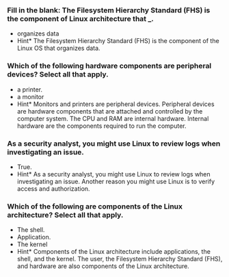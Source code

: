 ### Fill in the blank: The Filesystem Hierarchy Standard (FHS) is the component of Linux architecture that **\_**.

- organizes data
- Hint\* The Filesystem Hierarchy Standard (FHS) is the component of the Linux OS that organizes data.

### Which of the following hardware components are peripheral devices? Select all that apply.

- a printer.
- a monitor
- Hint\* Monitors and printers are peripheral devices. Peripheral devices are hardware components that are attached and controlled by the computer system. The CPU and RAM are internal hardware. Internal hardware are the components required to run the computer.

### As a security analyst, you might use Linux to review logs when investigating an issue.

- True.
- Hint\* As a security analyst, you might use Linux to review logs when investigating an issue. Another reason you might use Linux is to verify access and authorization.

### Which of the following are components of the Linux architecture? Select all that apply.

- The shell.
- Application.
- The kernel
- Hint\* Components of the Linux architecture include applications, the shell, and the kernel. The user, the Filesystem Hierarchy Standard (FHS), and hardware are also components of the Linux architecture.
